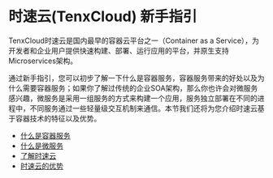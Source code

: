 # 时速云(TenxCloud) 新手指引

TenxCloud时速云是国内最早的容器云平台之一（Container as a Service），为开发者和企业用户提供快速构建、部署、运行应用的平台，并原生支持Microservices架构。

通过新手指引，您可以初步了解一下什么是容器服务，容器服务带来的好处以及为什么需要容器服务；如果你了解过传统的企业SOA架构，那么你也许会对微服务感兴趣，微服务是采用一组服务的方式来构建一个应用，服务独立部署在不同的进程中，不同服务通过一些轻量级交互机制来通信。本节我们还将为您介绍时速云基于容器技术的特征以及优势。

* [什么是容器服务](v1/getting_started/what-is-container.md)
* [什么是微服务](v1/getting_started/what-is-microservices.md)
* [了解时速云](v1/getting_started/tenxcloud.md)
* [时速云的优势](v1/getting_started/caas.md)
